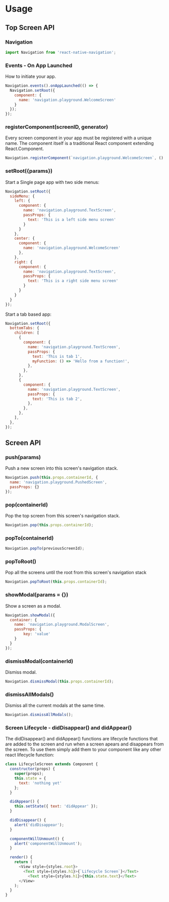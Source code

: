 # Usage

## Top Screen API

### Navigation
```js
import Navigation from 'react-native-navigation';
```
### Events - On App Launched
How to initiate your app.

```js
Navigation.events().onAppLaunched(() => {
  Navigation.setRoot({
    component: {
      name: 'navigation.playground.WelcomeScreen'
    }
  });
});
```

### registerComponent(screenID, generator)
Every screen component in your app must be registered with a unique name. The component itself is a traditional React component extending React.Component.

```js
Navigation.registerComponent(`navigation.playground.WelcomeScreen`, () => WelcomeScreen);
```

### setRoot({params})
Start a Single page app with two side menus:

```js
Navigation.setRoot({
  sideMenu: {
    left: {
      component: {
        name: 'navigation.playground.TextScreen',
        passProps: {
          text: 'This is a left side menu screen'
        }
      }
    },
    center: {
      component: {
        name: 'navigation.playground.WelcomeScreen'
      },
    },
    right: {
      component: {
        name: 'navigation.playground.TextScreen',
        passProps: {
          text: 'This is a right side menu screen'
        }
      }
    }
  }
});
```
Start a tab based app:

```js
Navigation.setRoot({
  bottomTabs: {
    children: [
      {
        component: {
          name: 'navigation.playground.TextScreen',
          passProps: {
            text: 'This is tab 1',
            myFunction: () => 'Hello from a function!',
          },
        },
      },
      {
        component: {
          name: 'navigation.playground.TextScreen',
          passProps: {
            text: 'This is tab 2',
          },
        },
      },
    ],
  },
});
```
## Screen API

### push(params)
Push a new screen into this screen's navigation stack.

```js
Navigation.push(this.props.containerId, {
  name: 'navigation.playground.PushedScreen',
  passProps: {}
});
```
### pop(containerId)
Pop the top screen from this screen's navigation stack.

```js
Navigation.pop(this.props.containerId);
```
### popTo(containerId)
```js
Navigation.popTo(previousScreenId);
```
### popToRoot()
Pop all the screens until the root from this screen's navigation stack

```js
Navigation.popToRoot(this.props.containerId);
```
### showModal(params = {})
Show a screen as a modal.

```js
Navigation.showModal({
  container: {
    name: 'navigation.playground.ModalScreen',
    passProps: {
        key: 'value'
    }
  }
});
```
### dismissModal(containerId)
Dismiss modal.

```js
Navigation.dismissModal(this.props.containerId);
```
### dismissAllModals()
Dismiss all the current modals at the same time.
```js
Navigation.dismissAllModals();
```
### Screen Lifecycle - didDisappear() and didAppear()

The didDisappear() and didAppear() functions are lifecycle functions that are added to the screen and run when a screen apears and disappears from the screen. To use them simply add them to your component like any other react lifecycle function:

```js
class LifecycleScreen extends Component {
  constructor(props) {
    super(props);
    this.state = {
      text: 'nothing yet'
    };
  }

  didAppear() {
    this.setState({ text: 'didAppear' });
  }

  didDisappear() {
    alert('didDisappear');
  }

  componentWillUnmount() {
    alert('componentWillUnmount');
  }

  render() {
    return (
      <View style={styles.root}>
        <Text style={styles.h1}>{`Lifecycle Screen`}</Text>
	      <Text style={styles.h1}>{this.state.text}</Text>
      </View>
    );
  }
}
```
